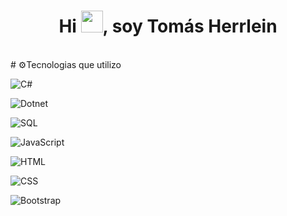 <h1 align="center">Hi <img src="https://media.giphy.com/media/hvRJCLFzcasrR4ia7z/giphy.gif" width="35">, soy Tomás Herrlein</h1>
</br>
# ⚙️Tecnologias que utilizo

<p><img alt="C#" src="https://custom-icon-badges.demolab.com/badge/C%23-68217A.svg?logo=cs2&logoColor=white"></p>
<p><img alt="Dotnet" src="https://img.shields.io/badge/Dotnet-512BD4.svg?logo=dotnet&logoColor=white"></p>
<p><img alt="SQL" src="https://custom-icon-badges.demolab.com/badge/SQL-025E8C.svg?logo=database&logoColor=white"></p>
<p><img alt="JavaScript" src="https://img.shields.io/badge/JavaScript-F7DF1E.svg?logo=javascript&logoColor=black"></a></p>
<p><img alt="HTML" src="https://img.shields.io/badge/HTML-E34F26.svg?logo=html5&logoColor=white"></p>
<p><img alt="CSS" src="https://img.shields.io/badge/CSS-1572B6.svg?logo=css3&logoColor=white"></p>
<p><img alt="Bootstrap" src="https://img.shields.io/badge/Bootstrap-7952B3.svg?logo=bootstrap&logoColor=white"></a></p>

